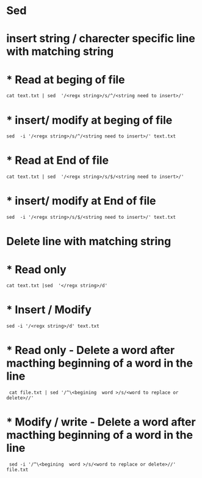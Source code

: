 # Sed

# insert string / charecter specific line with matching string
 # * Read at beging of file 
```
cat text.txt | sed  '/<regx string>/s/^/<string need to insert>/'    
```
 # * insert/ modify at beging of file
```
sed  -i '/<regx string>/s/^/<string need to insert>/' text.txt
```
 # * Read at End of file
```
cat text.txt | sed  '/<regx string>/s/$/<string need to insert>/'
```
# * insert/ modify at End of file
```
sed  -i '/<regx string>/s/$/<string need to insert>/' text.txt
```
# Delete line with matching string 
 # * Read only
 ```
cat text.txt |sed  '</regx string>/d'
```
# * Insert / Modify
```
sed -i '/<regx string>/d' text.txt
```

# * Read only - Delete a word after macthing beginning of a word in the line 
```
 cat file.txt | sed '/^\<begining  word >/s/<word to replace or delete>//'
```
# * Modify / write - Delete a word after macthing beginning of a word in the line 

```
 sed -i '/^\<begining  word >/s/<word to replace or delete>//' file.txt
```
